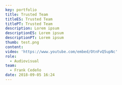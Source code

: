 ```yaml
---
key: portfolio
title: Trusted Team
titleES: Trusted Team
titlePT: Trusted Team
description: Lorem ipsum
descriptionES: Lorem ipsum
descriptionPT: Lorem ipsum
thumb: test.png
content:
video: 'https://www.youtube.com/embed/OtnFvQ5upNc'
role:
  - Audiovisual
team:
  - Frank Cedeño
date: 2018-09-05 16:24
---
```

